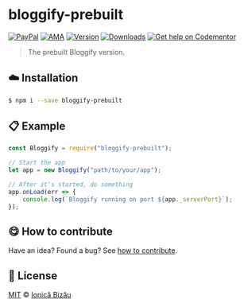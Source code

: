 
# bloggify-prebuilt

 [![PayPal](https://img.shields.io/badge/%24-paypal-f39c12.svg)][paypal-donations] [![AMA](https://img.shields.io/badge/ask%20me-anything-1abc9c.svg)](https://github.com/IonicaBizau/ama) [![Version](https://img.shields.io/npm/v/bloggify-prebuilt.svg)](https://www.npmjs.com/package/bloggify-prebuilt) [![Downloads](https://img.shields.io/npm/dt/bloggify-prebuilt.svg)](https://www.npmjs.com/package/bloggify-prebuilt) [![Get help on Codementor](https://cdn.codementor.io/badges/get_help_github.svg)](https://www.codementor.io/johnnyb?utm_source=github&utm_medium=button&utm_term=johnnyb&utm_campaign=github)

> The prebuilt Bloggify version.

## :cloud: Installation

```sh
$ npm i --save bloggify-prebuilt
```


## :clipboard: Example



```js
const Bloggify = require("bloggify-prebuilt");

// Start the app
let app = new Bloggify("path/to/your/app");

// After it's started, do something
app.onLoad(err => {
    console.log(`Bloggify running on port ${app._serverPort}`);
});
```

## :yum: How to contribute
Have an idea? Found a bug? See [how to contribute][contributing].


## :scroll: License

[MIT][license] © [Ionică Bizău][website]

[paypal-donations]: https://www.paypal.com/cgi-bin/webscr?cmd=_s-xclick&hosted_button_id=RVXDDLKKLQRJW
[donate-now]: http://i.imgur.com/6cMbHOC.png

[license]: http://showalicense.com/?fullname=Ionic%C4%83%20Biz%C4%83u%20%3Cbizauionica%40gmail.com%3E%20(http%3A%2F%2Fionicabizau.net)&year=2016#license-mit
[website]: http://ionicabizau.net
[contributing]: /CONTRIBUTING.md
[docs]: /DOCUMENTATION.md
